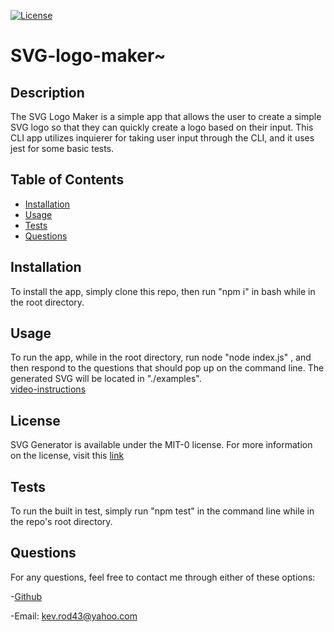 
[![License](https://img.shields.io/badge/License-MIT_0-blue.svg)](https://opensource.org/licenses/MIT-0)
  
  # SVG-logo-maker~

  ## Description
  
  The SVG Logo Maker is a simple app that allows the user to create a simple SVG logo so that they can quickly create a logo based on their input.  This CLI app utilizes inquierer for taking user input through the CLI, and it  uses jest for some basic tests.
  
  ## Table of Contents 
  
  - [Installation](#installation)
  - [Usage](#usage)
  - [Tests](#tests)
  - [Questions](#questions)
  
  ## Installation
  
  To install the app, simply clone this repo, then run "npm i" in bash while in the root directory.
  
  ## Usage
  
  To run the app, while in the root directory, run node "node index.js" , and then respond to the questions that should pop up on the command line. The generated SVG will be located in "./examples".  
  [video-instructions](https://youtu.be/bEJknuILgF4)
  
  ## License

  SVG Generator is available under the MIT-0 license.
  For more information on the license, visit this [link](https://opensource.org/license/MIT-0/
  )
  
  ## Tests
  
  To run the built in test, simply run "npm test" in the command line while in the repo's root directory.
  
  ## Questions
  
  For any questions, feel free to contact me through either of these options: 
  
  -[Github](https://github.com/kev-rod43)
  
  -Email: kev.rod43@yahoo.com
